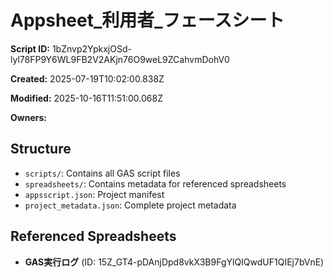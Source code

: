 # Appsheet_利用者_フェースシート

**Script ID:** 1bZnvp2YpkxjOSd-lyl78FP9Y6WL9FB2V2AKjn76O9weL9ZCahvmDohV0

**Created:** 2025-07-19T10:02:00.838Z

**Modified:** 2025-10-16T11:51:00.068Z

**Owners:** 

## Structure

- `scripts/`: Contains all GAS script files
- `spreadsheets/`: Contains metadata for referenced spreadsheets
- `appsscript.json`: Project manifest
- `project_metadata.json`: Complete project metadata

## Referenced Spreadsheets

- **GAS実行ログ** (ID: 15Z_GT4-pDAnjDpd8vkX3B9FgYlQIQwdUF1QIEj7bVnE)
